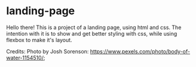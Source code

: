 # landing-page

Hello there!
This is a project of a landing page, using html and css.
The intention with it is to show and get better styling with css, while using
flexbox to make it's layout.


Credits:
Photo by Josh Sorenson: https://www.pexels.com/photo/body-of-water-1154510/;